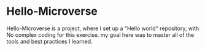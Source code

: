 # Hello-Microverse
Hello-Microverse is a  project, where  I set up a "Hello world" repository, with No complex coding for this exercise. 
my goal here was to master all of the tools and best practices I learned.

